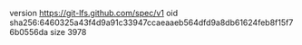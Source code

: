 version https://git-lfs.github.com/spec/v1
oid sha256:6460325a43f4d9a91c33947ccaeaaeb564dfd9a8db61624feb8f15f76b0556da
size 3978
